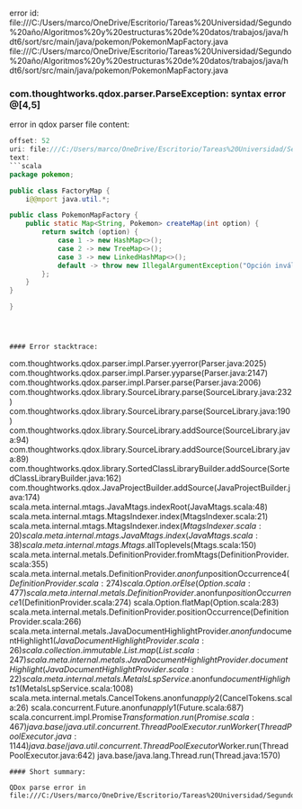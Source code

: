 error id: file:///C:/Users/marco/OneDrive/Escritorio/Tareas%20Universidad/Segundo%20año/Algoritmos%20y%20estructuras%20de%20datos/trabajos/java/hdt6/sort/src/main/java/pokemon/PokemonMapFactory.java
file:///C:/Users/marco/OneDrive/Escritorio/Tareas%20Universidad/Segundo%20año/Algoritmos%20y%20estructuras%20de%20datos/trabajos/java/hdt6/sort/src/main/java/pokemon/PokemonMapFactory.java
### com.thoughtworks.qdox.parser.ParseException: syntax error @[4,5]

error in qdox parser
file content:
```java
offset: 52
uri: file:///C:/Users/marco/OneDrive/Escritorio/Tareas%20Universidad/Segundo%20año/Algoritmos%20y%20estructuras%20de%20datos/trabajos/java/hdt6/sort/src/main/java/pokemon/PokemonMapFactory.java
text:
```scala
package pokemon;

public class FactoryMap {
    i@@mport java.util.*;

public class PokemonMapFactory {
    public static Map<String, Pokemon> createMap(int option) {
        return switch (option) {
            case 1 -> new HashMap<>();
            case 2 -> new TreeMap<>();
            case 3 -> new LinkedHashMap<>();
            default -> throw new IllegalArgumentException("Opción inválida");
        };
    }
}

}

```

```



#### Error stacktrace:

```
com.thoughtworks.qdox.parser.impl.Parser.yyerror(Parser.java:2025)
	com.thoughtworks.qdox.parser.impl.Parser.yyparse(Parser.java:2147)
	com.thoughtworks.qdox.parser.impl.Parser.parse(Parser.java:2006)
	com.thoughtworks.qdox.library.SourceLibrary.parse(SourceLibrary.java:232)
	com.thoughtworks.qdox.library.SourceLibrary.parse(SourceLibrary.java:190)
	com.thoughtworks.qdox.library.SourceLibrary.addSource(SourceLibrary.java:94)
	com.thoughtworks.qdox.library.SourceLibrary.addSource(SourceLibrary.java:89)
	com.thoughtworks.qdox.library.SortedClassLibraryBuilder.addSource(SortedClassLibraryBuilder.java:162)
	com.thoughtworks.qdox.JavaProjectBuilder.addSource(JavaProjectBuilder.java:174)
	scala.meta.internal.mtags.JavaMtags.indexRoot(JavaMtags.scala:48)
	scala.meta.internal.mtags.MtagsIndexer.index(MtagsIndexer.scala:21)
	scala.meta.internal.mtags.MtagsIndexer.index$(MtagsIndexer.scala:20)
	scala.meta.internal.mtags.JavaMtags.index(JavaMtags.scala:38)
	scala.meta.internal.mtags.Mtags$.allToplevels(Mtags.scala:150)
	scala.meta.internal.metals.DefinitionProvider.fromMtags(DefinitionProvider.scala:355)
	scala.meta.internal.metals.DefinitionProvider.$anonfun$positionOccurrence$4(DefinitionProvider.scala:274)
	scala.Option.orElse(Option.scala:477)
	scala.meta.internal.metals.DefinitionProvider.$anonfun$positionOccurrence$1(DefinitionProvider.scala:274)
	scala.Option.flatMap(Option.scala:283)
	scala.meta.internal.metals.DefinitionProvider.positionOccurrence(DefinitionProvider.scala:266)
	scala.meta.internal.metals.JavaDocumentHighlightProvider.$anonfun$documentHighlight$1(JavaDocumentHighlightProvider.scala:26)
	scala.collection.immutable.List.map(List.scala:247)
	scala.meta.internal.metals.JavaDocumentHighlightProvider.documentHighlight(JavaDocumentHighlightProvider.scala:22)
	scala.meta.internal.metals.MetalsLspService.$anonfun$documentHighlights$1(MetalsLspService.scala:1008)
	scala.meta.internal.metals.CancelTokens$.$anonfun$apply$2(CancelTokens.scala:26)
	scala.concurrent.Future$.$anonfun$apply$1(Future.scala:687)
	scala.concurrent.impl.Promise$Transformation.run(Promise.scala:467)
	java.base/java.util.concurrent.ThreadPoolExecutor.runWorker(ThreadPoolExecutor.java:1144)
	java.base/java.util.concurrent.ThreadPoolExecutor$Worker.run(ThreadPoolExecutor.java:642)
	java.base/java.lang.Thread.run(Thread.java:1570)
```
#### Short summary: 

QDox parse error in file:///C:/Users/marco/OneDrive/Escritorio/Tareas%20Universidad/Segundo%20año/Algoritmos%20y%20estructuras%20de%20datos/trabajos/java/hdt6/sort/src/main/java/pokemon/PokemonMapFactory.java